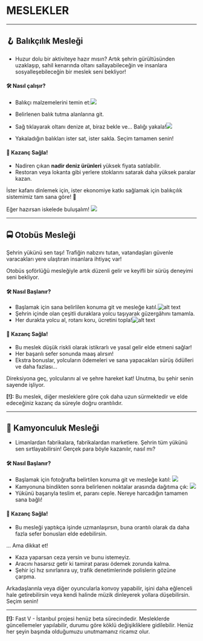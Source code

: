 # MESLEKLER
<hr>

## 🪝 Balıkçılık Mesleği

* Huzur dolu bir aktiviteye hazır mısın? Artık şehrin gürültüsünden uzaklaşıp, sahil kenarında oltanı sallayabileceğin ve insanlara sosyalleşebileceğin bir meslek seni bekliyor!

#### 🛠️ Nasıl çalışır?

* Balıkçı malzemelerini temin et:![](https://raw.githubusercontent.com/fastroleplay/wiki/refs/heads/main/images/image.png)


* Belirlenen balık tutma alanlarına git.

* Sağ tıklayarak oltanı denize at, biraz bekle ve... Balığı yakala!![](https://raw.githubusercontent.com/fastroleplay/wiki/refs/heads/main/images/fishing.png)

* Yakaladığın balıkları ister sat, ister sakla. Seçim tamamen senin!

#### 💸 Kazanç Sağla!

- Nadiren çıkan **nadir deniz ürünleri** yüksek fiyata satılabilir.
- Restoran veya lokanta gibi yerlere stoklarını satarak daha yüksek paralar kazan.

İster kafanı dinlemek için, ister ekonomiye katkı sağlamak için balıkçılık sistemimiz tam sana göre! 🐠

Eğer hazırsan iskelede buluşalım!
![](https://raw.githubusercontent.com/fastroleplay/wiki/refs/heads/main/images/Balık%20del%20perro.png)

<hr>

## 🚍 Otobüs Mesleği

Şehrin yükünü sen taşı! Trafiğin nabzını tutan, vatandaşları güvenle varacakları yere ulaştıran insanlara ihtiyaç var!

Otobüs şoförlüğü mesleğiyle artık düzenli gelir ve keyifli bir sürüş deneyimi seni bekliyor.

#### 🛠️ Nasıl Başlanır?

- Başlamak için sana belirlilen konuma git ve mesleğe katıl.![alt text](<https://raw.githubusercontent.com/fastroleplay/wiki/refs/heads/main/images/otobüs%20(1).jpg>)
- Şehrin içinde olan çeşitli duraklara yolcu taşıyarak güzergâhını tamamla.
- Her durakta yolcu al, rotanı koru, ücretini topla!![alt text](<https://raw.githubusercontent.com/fastroleplay/wiki/refs/heads/main/images/otobüs%20(2).jpg>)

#### 💸 Kazanç Sağla!

- Bu meslek düşük riskli olarak istikrarlı ve yasal gelir elde etmeni sağlar!
- Her başarılı sefer sonunda maaş alırsın!
- Ekstra bonuslar, yolcuların ödemeleri ve sana yapacakları sürüş ödülleri ve daha fazlası...

 Direksiyona geç, yolcularını al ve şehre hareket kat! Unutma, bu şehir senin sayende işliyor.

  **[!]:** Bu meslek, diğer mesleklere göre çok daha uzun sürmektedir ve elde edeceğiniz kazanç da süreyle doğru orantılıdır.

  <hr>

 ## 🚛 Kamyonculuk Mesleği

 - Limanlardan fabrikalara, fabrikalardan marketlere. Şehrin tüm yükünü sen sırtlayabilirsin! Gerçek para böyle kazanılır, nasıl mı?

 #### 🛠️ Nasıl Başlanır?

 - Başlamak için fotoğrafta belirtilen konuma git ve mesleğe katıl:
 ![](https://raw.githubusercontent.com/fastroleplay/wiki/refs/heads/main/images/tırblip.png)
 - Kamyonuna bindikten sonra belirlenen noktalar arasında dağıtıma çık:
 ![](https://raw.githubusercontent.com/fastroleplay/wiki/refs/heads/main/images/kamyon1.jpg)
 - Yükünü başarıyla teslim et, paranı ceple. Nereye harcadığın tamamen sana bağlı!

 #### 💸 Kazanç Sağla!

- Bu mesleği yaptıkça işinde uzmanlaşırsın, buna orantılı olarak da daha fazla sefer bonusları elde edebilirsin.
 
 ... Ama dikkat et!

 - Kaza yaparsan ceza yersin ve bunu istemeyiz.
 - Aracını hasarsız getir ki tamirat parası ödemek zorunda kalma.
 - Şehir içi hız sınırlanıra uy, trafik denetimlerinde polislerin gözüne çarpma.

 Arkadaşlarınla veya diğer oyuncularla konvoy yapabilir, işini daha eğlenceli hale getirebilirsin veya kendi halinde müzik dinleyerek yollara düşebilirsin. Seçim senin!

<hr>

**[!]:** Fast V - İstanbul projesi henüz beta sürecindedir. Mesleklerde güncellemeler yapılabilir, durumu göre köklü değişikliklere gidilebilir. Henüz her şeyin başında olduğumuzu unutmamanız ricamız olur.